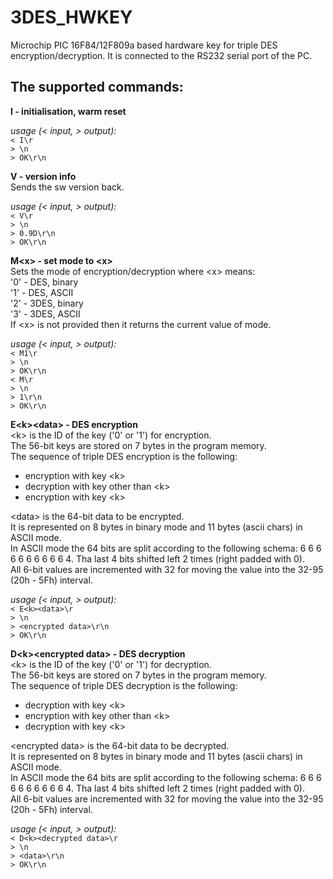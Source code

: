 # 3DES_HWKEY
Microchip PIC 16F84/12F809a based hardware key for triple DES encryption/decryption.
It is connected to the RS232 serial port of the PC.

The supported commands:
--

**I - initialisation, warm reset**  
  
_usage (< input, > output):_  
`< I\r`<br>
`> \n`<br>
`> OK\r\n`<br>

**V - version info**  
Sends the sw version back.  
  
_usage (< input, > output):_  
`< V\r`<br>
`> \n`<br>
`> 0.9D\r\n`<br>
`> OK\r\n`<br>

**M&lt;x&gt; - set mode to &lt;x&gt;**  
Sets the mode of encryption/decryption where &lt;x&gt; means:  
  '0' - DES, binary  
  '1' - DES, ASCII  
  '2' - 3DES, binary  
  '3' - 3DES, ASCII  
If &lt;x&gt; is not provided then it returns the current value of mode.  
  
_usage (< input, > output):_  
`< M1\r`<br>
`> \n`<br>
`> OK\r\n`<br>
`< M\r`<br>
`> \n`<br>
`> 1\r\n`<br>
`> OK\r\n`<br>
  
**E&lt;k&gt;&lt;data&gt; - DES encryption**  
&lt;k&gt; is the ID of the key ('0' or '1') for encryption.  
The 56-bit keys are stored on 7 bytes in the program memory.  
The sequence of triple DES encryption is the following:  
  - encryption with key &lt;k&gt;  
  - decryption with key other than &lt;k&gt;  
  - encryption with key &lt;k&gt;  
  
&lt;data&gt; is the 64-bit data to be encrypted.  
It is represented on 8 bytes in binary mode and 11 bytes (ascii chars) in ASCII mode.  
In ASCII mode the 64 bits are split according to the following schema: 6 6 6 6 6 6 6 6 6 6 4. Tha last 4 bits shifted left 2 times (right padded with 0).  
All 6-bit values are incremented with 32 for moving the value into the 32-95 (20h - 5Fh) interval.  
  
_usage (< input, > output):_  
`< E<k><data>\r`<br>
`> \n`<br>
`> <encrypted data>\r\n`<br>
`> OK\r\n`<br>
  
**D&lt;k&gt;&lt;encrypted data&gt; - DES decryption**  
&lt;k&gt; is the ID of the key ('0' or '1') for decryption.  
The 56-bit keys are stored on 7 bytes in the program memory.  
The sequence of triple DES decryption is the following:  
  - decryption with key &lt;k&gt;  
  - encryption with key other than &lt;k&gt;  
  - decryption with key &lt;k&gt;  
  
&lt;encrypted data&gt; is the 64-bit data to be decrypted.  
It is represented on 8 bytes in binary mode and 11 bytes (ascii chars) in ASCII mode.  
In ASCII mode the 64 bits are split according to the following schema: 6 6 6 6 6 6 6 6 6 6 4. Tha last 4 bits shifted left 2 times (right padded with 0).  
All 6-bit values are incremented with 32 for moving the value into the 32-95 (20h - 5Fh) interval.  
  
_usage (< input, > output):_  
`< D<k><decrypted data>\r`<br>
`> \n`<br>
`> <data>\r\n`<br>
`> OK\r\n`<br>
